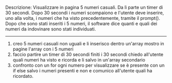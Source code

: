 Descrizione:
Visualizzare in pagina 5 numeri casuali.
Da lì parte un timer di 30 secondi.
Dopo 30 secondi i numeri scompaiono e l'utente deve inserire, uno alla volta, i numeri che ha visto precedentemente, tramite il prompt().
Dopo che sono stati inseriti i 5 numeri, il software dice quanti e quali dei numeri da indovinare sono stati individuati.


-----------------------------
1. creo 5 numeri casuali non uguali e li inserisco dentro un'array
    mostro in pagine l'array con i 5 numeri
2. faccio partire un timer di 30 secondi
    finiti i 30 secondi chiedo all'utente quali numeri ha visto e ricorda e li salvo in un'array secondario
3. confronto con un for ogni numero per visualizzare se è presente
        con un if else salvo i numeri presenti e non e comunico all'utente quali ha ricordato.
